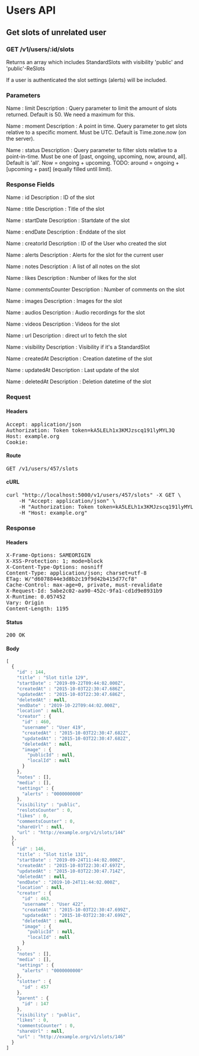 # Users API

## Get slots of unrelated user

### GET /v1/users/:id/slots

Returns an array which includes StandardSlots with visibility &#39;public&#39; and &#39;public&#39;-ReSlots

If a user is authenticated the slot settings (alerts) will be included.

### Parameters

Name : limit
Description : Query parameter to limit the amount of slots returned. Default is 50. We need a maximum for this.

Name : moment
Description : A point in time. Query parameter to get slots relative to a specific moment. Must be UTC.
Default is Time.zone.now (on the server).

Name : status
Description : Query parameter to filter slots relative to a point-in-time. Must be one of [past, ongoing, upcoming, now, around, all].
Default is &#39;all&#39;. Now = ongoing + upcoming. TODO: around = ongoing + [upcoming + past] (equally filled until limit).


### Response Fields

Name : id
Description : ID of the slot

Name : title
Description : Title of the slot

Name : startDate
Description : Startdate of the slot

Name : endDate
Description : Enddate of the slot

Name : creatorId
Description : ID of the User who created the slot

Name : alerts
Description : Alerts for the slot for the current user

Name : notes
Description : A list of all notes on the slot

Name : likes
Description : Number of likes for the slot

Name : commentsCounter
Description : Number of comments on the slot

Name : images
Description : Images for the slot

Name : audios
Description : Audio recordings for the slot

Name : videos
Description : Videos for the slot

Name : url
Description : direct url to fetch the slot

Name : visibility
Description : Visibility if it&#39;s a StandardSlot

Name : createdAt
Description : Creation datetime of the slot

Name : updatedAt
Description : Last update of the slot

Name : deletedAt
Description : Deletion datetime of the slot

### Request

#### Headers

<pre>Accept: application/json
Authorization: Token token=kA5LELh1x3KMJzscq191lyMYL3Q
Host: example.org
Cookie: </pre>

#### Route

<pre>GET /v1/users/457/slots</pre>

#### cURL

<pre class="request">curl &quot;http://localhost:5000/v1/users/457/slots&quot; -X GET \
	-H &quot;Accept: application/json&quot; \
	-H &quot;Authorization: Token token=kA5LELh1x3KMJzscq191lyMYL3Q&quot; \
	-H &quot;Host: example.org&quot;</pre>

### Response

#### Headers

<pre>X-Frame-Options: SAMEORIGIN
X-XSS-Protection: 1; mode=block
X-Content-Type-Options: nosniff
Content-Type: application/json; charset=utf-8
ETag: W/&quot;d6078844e3d8b2c19f9d42b415d77cf8&quot;
Cache-Control: max-age=0, private, must-revalidate
X-Request-Id: 5abe2c02-aa90-452c-9fa1-cd1d9e8931b9
X-Runtime: 0.057452
Vary: Origin
Content-Length: 1195</pre>

#### Status

<pre>200 OK</pre>

#### Body

```javascript
[
  {
    "id" : 144,
    "title" : "Slot title 129",
    "startDate" : "2019-09-22T09:44:02.000Z",
    "createdAt" : "2015-10-03T22:30:47.686Z",
    "updatedAt" : "2015-10-03T22:30:47.686Z",
    "deletedAt" : null,
    "endDate" : "2019-10-22T09:44:02.000Z",
    "location" : null,
    "creator" : {
      "id" : 460,
      "username" : "User 419",
      "createdAt" : "2015-10-03T22:30:47.682Z",
      "updatedAt" : "2015-10-03T22:30:47.682Z",
      "deletedAt" : null,
      "image" : {
        "publicId" : null,
        "localId" : null
      }
    },
    "notes" : [],
    "media" : [],
    "settings" : {
      "alerts" : "0000000000"
    },
    "visibility" : "public",
    "reslotsCounter" : 0,
    "likes" : 0,
    "commentsCounter" : 0,
    "shareUrl" : null,
    "url" : "http://example.org/v1/slots/144"
  },
  {
    "id" : 146,
    "title" : "Slot title 131",
    "startDate" : "2019-09-24T11:44:02.000Z",
    "createdAt" : "2015-10-03T22:30:47.697Z",
    "updatedAt" : "2015-10-03T22:30:47.714Z",
    "deletedAt" : null,
    "endDate" : "2019-10-24T11:44:02.000Z",
    "location" : null,
    "creator" : {
      "id" : 463,
      "username" : "User 422",
      "createdAt" : "2015-10-03T22:30:47.699Z",
      "updatedAt" : "2015-10-03T22:30:47.699Z",
      "deletedAt" : null,
      "image" : {
        "publicId" : null,
        "localId" : null
      }
    },
    "notes" : [],
    "media" : [],
    "settings" : {
      "alerts" : "0000000000"
    },
    "slotter" : {
      "id" : 457
    },
    "parent" : {
      "id" : 147
    },
    "visibility" : "public",
    "likes" : 0,
    "commentsCounter" : 0,
    "shareUrl" : null,
    "url" : "http://example.org/v1/slots/146"
  }
]
```
